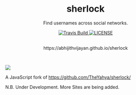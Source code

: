 <h1 align="center">sherlock</h1>
<p align="center">Find usernames across social networks.</p>

<div align="center">
  <a href="https://travis-ci.org/abhijithvijayan/sherlock">
    <img src="https://travis-ci.org/abhijithvijayan/sherlock.svg?branch=master" alt="Travis Build" />
  </a>
  <a href="https://github.com/abhijithvijayan/sherlock/blob/master/LICENSE">
    <img src="https://img.shields.io/github/license/abhijithvijayan/sherlock.svg" alt="LICENSE" />
  </a>
</div>

<br>
<p align="center">https://abhijithvijayan.github.io/sherlock</p>
<br>

![](https://i.imgur.com/tMol0ef.gif)

A JavaScript fork of https://github.com/TheYahya/sherlock/

N.B.
Under Development. More Sites are being added.
